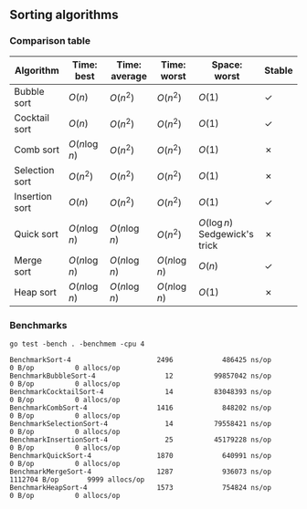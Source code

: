 ## Sorting algorithms

### Comparison table
| Algorithm      | Time: best    | Time: average | Time: worst   | Space: worst                      | Stable  |
| -------------- | ------------- | ------------- | ------------- | --------------------------------- | ------- |
| Bubble sort    | $O(n)$        | $O(n^2)$      | $O(n^2)$      | $O(1)$                            | &check; |
| Cocktail sort  | $O(n)$        | $O(n^2)$      | $O(n^2)$      | $O(1)$                            | &check; |
| Comb sort      | $O(n\log{n})$ | $O(n^2)$      | $O(n^2)$      | $O(1)$                            | &cross; |
| Selection sort | $O(n^2)$      | $O(n^2)$      | $O(n^2)$      | $O(1)$                            | &cross; |
| Insertion sort | $O(n)$        | $O(n^2)$      | $O(n^2)$      | $O(1)$                            | &check; |
| Quick sort     | $O(n\log{n})$ | $O(n\log{n})$ | $O(n^2)$      | $O(\log{n})$<br>Sedgewick's trick | &cross; |
| Merge sort     | $O(n\log{n})$ | $O(n\log{n})$ | $O(n\log{n})$ | $O(n)$                            | &check; |
| Heap sort      | $O(n\log{n})$ | $O(n\log{n})$ | $O(n\log{n})$ | $O(1)$                            | &cross; |

### Benchmarks
```
go test -bench . -benchmem -cpu 4

BenchmarkSort-4                     2496            486425 ns/op               0 B/op          0 allocs/op
BenchmarkBubbleSort-4                 12          99857042 ns/op               0 B/op          0 allocs/op
BenchmarkCocktailSort-4               14          83048393 ns/op               0 B/op          0 allocs/op
BenchmarkCombSort-4                 1416            848202 ns/op               0 B/op          0 allocs/op
BenchmarkSelectionSort-4              14          79558421 ns/op               0 B/op          0 allocs/op
BenchmarkInsertionSort-4              25          45179228 ns/op               0 B/op          0 allocs/op
BenchmarkQuickSort-4                1870            640991 ns/op               0 B/op          0 allocs/op
BenchmarkMergeSort-4                1287            936073 ns/op         1112704 B/op       9999 allocs/op
BenchmarkHeapSort-4                 1573            754824 ns/op               0 B/op          0 allocs/op
```